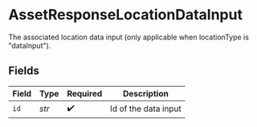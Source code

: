 # AssetResponseLocationDataInput

The associated location data input (only applicable when locationType is "dataInput").


## Fields

| Field                | Type                 | Required             | Description          |
| -------------------- | -------------------- | -------------------- | -------------------- |
| `id`                 | *str*                | :heavy_check_mark:   | Id of the data input |